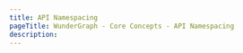 ```yaml
---
title: API Namespacing
pageTitle: WunderGraph - Core Concepts - API Namespacing
description:
---
```


